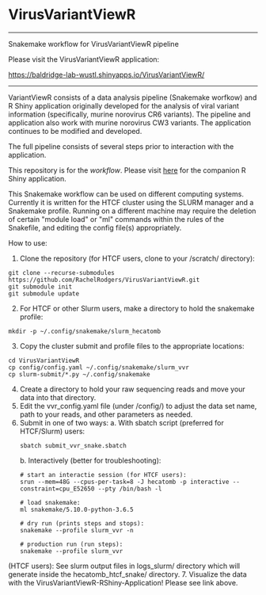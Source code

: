 # VirusVariantViewR
------
Snakemake workflow for VirusVariantViewR pipeline

Please visit the VirusVariantViewR application:

https://baldridge-lab-wustl.shinyapps.io/VirusVariantViewR/

------

VariantViewR consists of a data analysis pipeline (Snakemake worfkow) and R Shiny application originally developed for the analysis of viral variant information (specifically, murine norovirus CR6 variants). The pipeline and application also work with murine norovirus CW3 variants. The application continues to be modified and developed.

The full pipeline consists of several steps prior to interaction with the application.

This repository is for the *workflow*. Please visit [here](https://github.com/RachelRodgers/VirusVariantViewR-RShiny-Application) for the companion R Shiny application.

This Snakemake workflow can be used on different computing systems.  Currently it is written for the HTCF cluster using the SLURM manager and a Snakemake profile. Running on a different machine may require the deletion of certain "module load" or "ml" commands within the rules of the Snakefile, and editing the config file(s) appropriately.

How to use:

1. Clone the repository (for HTCF users, clone to your /scratch/ directory):
```
git clone --recurse-submodules https://github.com/RachelRodgers/VirusVariantViewR.git
git submodule init
git submodule update
```
2. For HTCF or other Slurm users, make a directory to hold the snakemake profile:
```
mkdir -p ~/.config/snakemake/slurm_hecatomb
```
3. Copy the cluster submit and profile files to the appropriate locations:
```
cd VirusVariantViewR
cp config/config.yaml ~/.config/snakemake/slurm_vvr
cp slurm-submit/*.py ~/.config/snakemake
```
4. Create a directory to hold your raw sequencing reads and move your data into that directory.
5. Edit the vvr_config.yaml file (under /config/) to adjust the data set name, path to your reads, and other parameters as needed.
6. Submit in one of two ways:
	a. With sbatch script (preferred for HTCF/Slurm) users:
	```
	sbatch submit_vvr_snake.sbatch
	```
	b. Interactively (better for troubleshooting):
	```
	# start an interactie session (for HTCF users):
	srun --mem=48G --cpus-per-task=8 -J hecatomb -p interactive --constraint=cpu_E52650 --pty /bin/bash -l
	
	# load snakemake:
	ml snakemake/5.10.0-python-3.6.5
	
	# dry run (prints steps and stops):
	snakemake --profile slurm_vvr -n
	
	# production run (run steps):
	snakemake --profile slurm_vvr
	```
(HTCF users): See slurm output files in logs_slurm/ directory which will generate inside the hecatomb_htcf_snake/ directory.
7. Visualize the data with the VirusVariantViewR-RShiny-Application! Please see link above.
